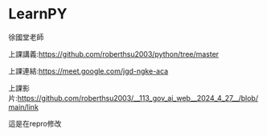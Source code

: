 # LearnPY
徐國堂老師

上課講義:https://github.com/roberthsu2003/python/tree/master

上課連結:https://meet.google.com/jgd-ngke-aca

上課影片:https://github.com/roberthsu2003/__113_gov_ai_web__2024_4_27__/blob/main/link

這是在repro修改
